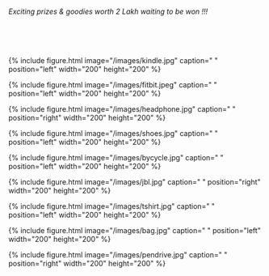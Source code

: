 
 
###### Exciting prizes & goodies worth 2 Lakh waiting to be won !!!
<br /><br />

{% include figure.html image="/images/kindle.jpg" caption=" " position="left" width="200" height="200" %}

{% include figure.html image="/images/fitbit.jpeg" caption=" " position="left" width="200" height="200" %}

{% include figure.html image="/images/headphone.jpg" caption=" " position="right" width="200" height="200" %}


{% include figure.html image="/images/shoes.jpg" caption=" "  position="left" width="200" height="200" %}

{% include figure.html image="/images/bycycle.jpg" caption=" " position="left" width="200" height="200" %}

{% include figure.html image="/images/jbl.jpg" caption=" "  position="right" width="200" height="200" %}




{% include figure.html image="/images/tshirt.jpg" caption=" "  position="left" width="200" height="200" %}

{% include figure.html image="/images/bag.jpg" caption=" "  position="left" width="200" height="200" %}

{% include figure.html image="/images/pendrive.jpg" caption=" "  position="right" width="200" height="200" %}


